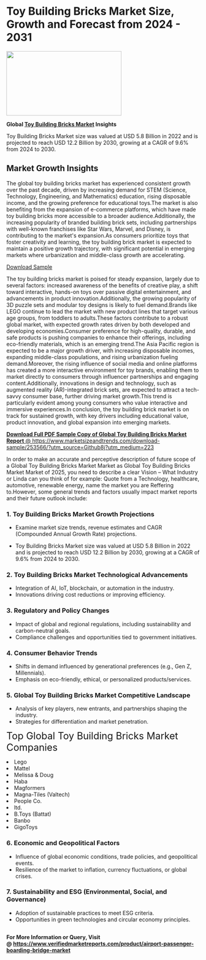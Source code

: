 <H1>Toy Building Bricks Market Size, Growth and Forecast from 2024 - 2031</H1><img class="aligncenter size-medium wp-image-584254" src="https://thirdeyenews.in/wp-content/uploads/2024/09/Global-Market-Research-300x168.jpeg" alt="" width="300" height="168" /><p><strong>Global&nbsp;<a href="https://www.marketsizeandtrends.com/download-sample/253566/?utm_source=Github8j?utm_medium=223">Toy Building Bricks Market</a> Insights</strong></p><p>Toy Building Bricks Market size was valued at USD 5.8 Billion in 2022 and is projected to reach USD 12.2 Billion by 2030, growing at a CAGR of 9.6% from 2024 to 2030.</p><p><h2>Market Growth Insights</h2> <p>The global toy building bricks market has experienced consistent growth over the past decade, driven by increasing demand for STEM (Science, Technology, Engineering, and Mathematics) education, rising disposable income, and the growing preference for educational toys.The market is also benefiting from the expansion of e-commerce platforms, which have made toy building bricks more accessible to a broader audience.Additionally, the increasing popularity of branded building brick sets, including partnerships with well-known franchises like Star Wars, Marvel, and Disney, is contributing to the market's expansion.As consumers prioritize toys that foster creativity and learning, the toy building brick market is expected to maintain a positive growth trajectory, with significant potential in emerging markets where urbanization and middle-class growth are accelerating.</p> <p><a href="#">Download Sample</a></p> <p>The toy building bricks market is poised for steady expansion, largely due to several factors: increased awareness of the benefits of creative play, a shift toward interactive, hands-on toys over passive digital entertainment, and advancements in product innovation.Additionally, the growing popularity of 3D puzzle sets and modular toy designs is likely to fuel demand.Brands like LEGO continue to lead the market with new product lines that target various age groups, from toddlers to adults.These factors contribute to a robust global market, with expected growth rates driven by both developed and developing economies.Consumer preference for high-quality, durable, and safe products is pushing companies to enhance their offerings, including eco-friendly materials, which is an emerging trend.The Asia Pacific region is expected to be a major growth driver, with increasing disposable incomes, expanding middle-class populations, and rising urbanization fueling demand.Moreover, the rising influence of social media and online platforms has created a more interactive environment for toy brands, enabling them to market directly to consumers through influencer partnerships and engaging content.Additionally, innovations in design and technology, such as augmented reality (AR)-integrated brick sets, are expected to attract a tech-savvy consumer base, further driving market growth.This trend is particularly evident among young consumers who value interactive and immersive experiences.In conclusion, the toy building brick market is on track for sustained growth, with key drivers including educational value, product innovation, and global expansion into emerging markets.</p> <p><a href="#"></p><p><span class=""><strong>Download Full PDF Sample Copy of Global Toy Building Bricks Market Report</strong> @ <a href="https://www.marketsizeandtrends.com/download-sample/253566/?utm_source=Github8j?utm_medium=223" target="_blank">https://www.marketsizeandtrends.com/download-sample/253566/?utm_source=Github8j?utm_medium=223</a></span></p><p>In order to make an accurate and perceptive description of future scope of a Global&nbsp;Toy Building Bricks Market Market as Global&nbsp;Toy Building Bricks Market Market of 2025, you need to describe a clear Vision &ndash; What Industry or Linda can you think of for example: Quote from a Technology, healthcare, automotive, renewable energy, name the market you are Reffering to.However, some general trends and factors usually impact market reports and their future outlook include:</p><h3>1.&nbsp;<strong>Toy Building Bricks Market Growth Projections</strong></h3><ul><li>Examine market size trends, revenue estimates and CAGR (Compounded Annual Growth Rate) projections.</li><li><p>Toy Building Bricks Market size was valued at USD 5.8 Billion in 2022 and is projected to reach USD 12.2 Billion by 2030, growing at a CAGR of 9.6% from 2024 to 2030.</p></li></ul><h3>2.&nbsp;<strong>Toy Building Bricks Market Technological Advancements</strong></h3><ul><li>Integration of AI, IoT, blockchain, or automation in the industry.</li><li>Innovations driving cost reductions or improving efficiency.</li></ul><h3>3.&nbsp;<strong>Regulatory and Policy Changes</strong></h3><ul><li>Impact of global and regional regulations, including sustainability and carbon-neutral goals.</li><li>Compliance challenges and opportunities tied to government initiatives.</li></ul><h3>4.&nbsp;<strong>Consumer Behavior Trends</strong></h3><ul><li>Shifts in demand influenced by generational preferences (e.g., Gen Z, Millennials).</li><li>Emphasis on eco-friendly, ethical, or personalized products/services.</li></ul><h3>5.&nbsp;<strong>Global Toy Building Bricks Market Competitive Landscape</strong></h3><ul><li>Analysis of key players, new entrants, and partnerships shaping the industry.</li><li>Strategies for differentiation and market penetration.</li></ul><p data-pm-slice="1 1 []"><span style="color: inherit; font-family: inherit; font-size: 25px;">Top Global Toy Building Bricks Market Companies</span></p><div class="" data-test-id=""><p><li>Lego</li><li> Mattel</li><li> Melissa & Doug</li><li> Haba</li><li> Magformers</li><li> Magna-Tiles (Valtech)</li><li> People Co.</li><li> ltd.</li><li> B.Toys (Battat)</li><li> Banbo</li><li> GigoToys</li></p></div><h3>6.&nbsp;<strong>Economic and Geopolitical Factors</strong></h3><ul><li>Influence of global economic conditions, trade policies, and geopolitical events.</li><li>Resilience of the market to inflation, currency fluctuations, or global crises.</li></ul><h3>7.&nbsp;<strong>Sustainability and ESG (Environmental, Social, and Governance)</strong></h3><ul><li>Adoption of sustainable practices to meet ESG criteria.</li><li>Opportunities in green technologies and circular economy principles.</li></ul><h2><strong style="font-size: 14px;">For More Information or Query, Visit @&nbsp;</strong><a style="background-color: #ffffff; font-size: 14px;" href="https://www.marketsizeandtrends.com/report/toy-building-bricks-market/" target="_blank">https://www.verifiedmarketreports.com/product/airport-passenger-boarding-bridge-market</a></h2>